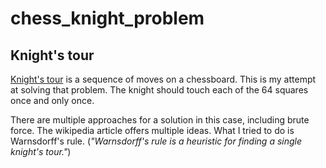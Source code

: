 # chess_knight_problem
## Knight's tour

[Knight's tour](https://en.wikipedia.org/wiki/Knight%27s_tour) is a sequence of moves on a chessboard.
This is my attempt at solving that problem. The knight should touch each of the 64 squares once and only once.


There are multiple approaches for a solution in this case, including brute force. The wikipedia article offers multiple ideas. What I tried to do is Warnsdorff's rule. (*"Warnsdorff's rule is a heuristic for finding a single knight's tour."*)
